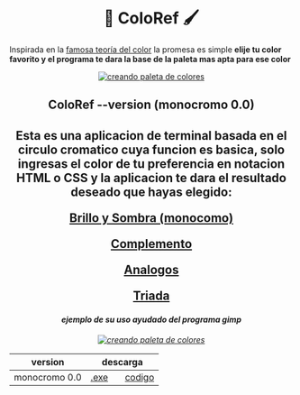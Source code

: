<h1 align="center">🎨 ColoRef 🖌</h1>
  
Inspirada en la [famosa teoría del color](https://es.wikipedia.org/wiki/Teoría_del_color) la promesa es simple **elije tu color favorito y el programa te dara la base de la paleta mas apta para ese color**


<p align="center">
<a href="https://github.com/NekoShooter/ColorRef#esta-es-una-aplicacion-de-terminal-basada-en-el-circulo-cromatico-cuya-funcion-es-basica-solo-ingresas-el-color-de-tu-preferencia-en-notacion-html-o-css-y-la-aplicacion-te-dara-el-resultado-deseado-que-hayas-elegido-brillo-y-sombra-monocomocomplementoanalogostriadaversiondescargamonocromo-00exe--codigo"><img src="https://media.giphy.com/media/ifZ65WQ3jUIXCL1asE/giphy.gif" alt="creando paleta de colores" ></a>
<p/>

<h2 align="center"> ColoRef --version (monocromo 0.0)<h2/>
  

<p align="center">Esta es una aplicacion de terminal basada en el circulo cromatico cuya funcion es basica, solo ingresas el color de tu preferencia en notacion HTML o CSS y la aplicacion te dara el resultado deseado que hayas elegido:<p/>

<p align="center"><a href="https://es.wikipedia.org/wiki/Color_monocromáticos"><b>Brillo y Sombra (monocomo)<a/><b/><p/>
<p align="center"><a href="https://es.wikipedia.org/wiki/Colores_complementarios"><b>Complemento<a/><b/><p/>
<p align="center"><a href="https://es.wikipedia.org/wiki/Colores_análogos"><b>Analogos<a/><b/><p/>
<p align="center"><a href="https://www.google.com/search?client=opera&sxsrf=ALeKk03qt_gTf4YKuNa8NB0dE9CVRdVrng%3A1598057689378&ei=2WxAX7TJFsKFtQaJ-YfoDA&q=triada+color&oq=triada+color&gs_lcp=CgZwc3ktYWIQDDIHCAAQFBCHAjICCAAyBggAEAcQHjIGCAAQBxAeMgYIABAHEB4yBggAEAcQHjIGCAAQBxAeMgYIABAHEB4yBggAEAcQHjIGCAAQBxAeOgQIABBHOgQIABBDOggIABAHEAoQHlCtEFirF2DOJGgAcAF4AIABgwGIAeYFkgEDMC42mAEAoAEBqgEHZ3dzLXdpesABAQ&sclient=psy-ab&ved=0ahUKEwj0mZ_nzK3rAhXCQs0KHYn8Ac0Q4dUDCAs"><b>Triada<a/><b/><p/>

<h6 align="center">ejemplo de su uso ayudado del programa gimp<h6/>
  
<p align="center">
<a href="https://github.com/NekoShooter/ColorRef#-coloref-"><img src="https://media.giphy.com/media/MaP0WVhZJs8oWKdqdW/giphy.gif" alt="creando paleta de colores" ></a>
<p/>  


 version | descarga 
  --- | ---
 monocromo 0.0 | [.exe](https://mega.nz/file/F9QyWYTD#bBITavbsSb0yN5S9Hyp_WZqYMZBNHcvlZ8bTpSyTWa0)       [codigo](https://github.com/NekoShooter/ColorRef/releases/tag/monocromo-v0.0)
